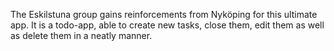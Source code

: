 The Eskilstuna group gains reinforcements from Nyköping for this ultimate app. It is a todo-app, able to create new tasks, close them, edit them as well as delete them in a neatly manner.
